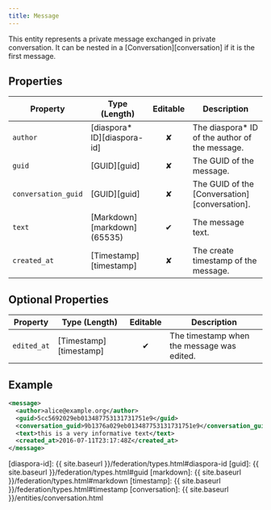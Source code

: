 ```yaml
---
title: Message
---
```


This entity represents a private message exchanged in private conversation. It can be nested in a
[Conversation][conversation] if it is the first message.

## Properties

| Property            | Type (Length)                | Editable | Description                                     |
| ------------------- | ---------------------------- |:--------:| ----------------------------------------------- |
| `author`            | [diaspora\* ID][diaspora-id] |    ✘     | The diaspora\* ID of the author of the message. |
| `guid`              | [GUID][guid]                 |    ✘     | The GUID of the message.                        |
| `conversation_guid` | [GUID][guid]                 |    ✘     | The GUID of the [Conversation][conversation].   |
| `text`              | [Markdown][markdown] (65535) |    ✔     | The message text.                               |
| `created_at`        | [Timestamp][timestamp]       |    ✘     | The create timestamp of the message.            |

## Optional Properties

| Property             | Type (Length)          | Editable | Description                                |
| -------------------- | ---------------------- |:--------:| ------------------------------------------ |
| `edited_at`          | [Timestamp][timestamp] |    ✔     | The timestamp when the message was edited. |

## Example

~~~xml
<message>
  <author>alice@example.org</author>
  <guid>5cc5692029eb013487753131731751e9</guid>
  <conversation_guid>9b1376a029eb013487753131731751e9</conversation_guid>
  <text>this is a very informative text</text>
  <created_at>2016-07-11T23:17:48Z</created_at>
</message>
~~~

[diaspora-id]: {{ site.baseurl }}/federation/types.html#diaspora-id
[guid]: {{ site.baseurl }}/federation/types.html#guid
[markdown]: {{ site.baseurl }}/federation/types.html#markdown
[timestamp]: {{ site.baseurl }}/federation/types.html#timestamp
[conversation]: {{ site.baseurl }}/entities/conversation.html
